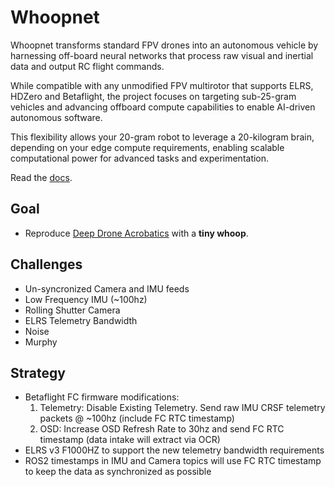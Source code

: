 # Whoopnet

Whoopnet transforms standard FPV drones into an autonomous vehicle by harnessing off-board neural networks that process raw visual and inertial data and output RC flight commands.

While compatible with any unmodified FPV multirotor that supports ELRS, HDZero and Betaflight, the project focuses on targeting sub-25-gram vehicles and advancing offboard compute capabilities to enable AI-driven autonomous software.

This flexibility allows your 20-gram robot to leverage a 20-kilogram brain, depending on your edge compute requirements, enabling scalable computational power for advanced tasks and experimentation.

Read the [docs](https://github.com/nfreq/whoopnet/wiki).
## Goal
* Reproduce [Deep Drone Acrobatics](https://arxiv.org/pdf/2006.05768) with a **tiny whoop**.

## Challenges
* Un-syncronized Camera and IMU feeds
* Low Frequency IMU (~100hz)
* Rolling Shutter Camera
* ELRS Telemetry Bandwidth
* Noise
* Murphy

## Strategy
* Betaflight FC firmware modifications:
  1. Telemetry: Disable Existing Telemetry. Send raw IMU CRSF telemetry packets @ ~100hz (include FC RTC timestamp)
  2. OSD: Increase OSD Refresh Rate to 30hz and send FC RTC timestamp (data intake will extract via OCR)
* ELRS v3 F1000HZ to support the new telemetry bandwidth requirements
* ROS2 timestamps in IMU and Camera topics will use FC RTC timestamp to keep the data as synchronized as possible
